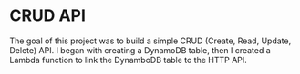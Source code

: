 # CRUD API

The goal of this project was to build a simple CRUD (Create, Read, Update, Delete) API. 
I began with creating a DynamoDB table, then I created a Lambda function to link the DynamboDB table to the HTTP API.


